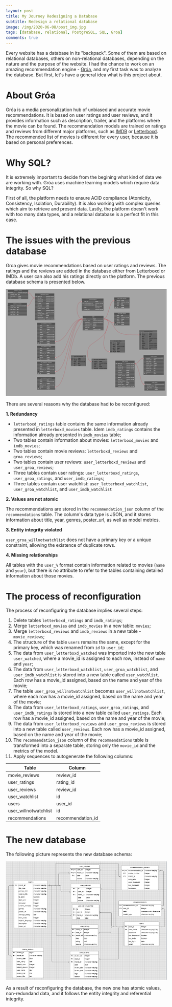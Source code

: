 ```yaml
---
layout: post
title: My Journey Redesigning a Database
subtitle: Redesign a relational database
image: /img/2020-06-08/post_img.jpg
tags: [database, relational, PostgreSQL, SQL, Groa]
comments: true
---
```


Every website has a database in its "backpack". Some of them are based on relational databases, others on non-relational databases, depending on the nature and the purpose of the website. I had the chance to work on an amazing recommendation engine - [Gróa](https://groa.us/), and my first task was to analyze the database. But first, let's have a general idea what is this project about.

# About Gróa

Gróa is a media personalization hub of unbiased and accurate movie recommendations. It is based on user ratings and user reviews, and it provides information such as description, trailer, and the platforms where the movie can be found. The recommendation models are trained on ratings and reviews from different major platforms, such as [IMDB](https://www.imdb.com/) or [Letterboxd](https://letterboxd.com/). The recommended list of movies is different for every user, because it is based on personal preferences.

# Why SQL?

It is extremely important to decide from the begining what kind of data we are working with. Gróa uses machine learning models which require data integrity. So why SQL?

First of all, the platform needs to ensure ACID compliance (Atomicity, Consistency, Isolation, Durability). It is also working with complex queries which aim to retrieve and present data. Lastly, the platform doesn't work with too many data types, and a relational database is a perfect fit in this case.

# The issues with the previous database

Groa gives movie recommendations based on user ratings and reviews. The ratings and the reviews are added in the database either from Letterboxd or IMDb. A user can also add his ratings directly on the platform. The previous database schema is presented below.

![alt text](/img/2020-06-08/previous_schema.PNG "Previous Schema")

There are several reasons why the database had to be reconfigured: 

**1. Redundancy**

  * `letterboxd_ratings` table contains the same information already presented in `letterboxd_movies` table. Idem `imdb_ratings` contains the information already presented in `imdb_movies` table;
  * Two tables contain information about movies: `letterboxd_movies` and `imdb_movies`;
  * Two tables contain movie reviews: `letterboxd_reviews` and `groa_reviews`;
  * Two tables contain user reviews: `user_letterboxd_reviews` and `user_groa_reviews`;
  * Three tables contain user ratings: `user_letterboxd_ratings`, `user_groa_ratings`, and `user_imdb_ratings`;
  * Three tables contain user watchlist: `user_letterboxd_watchlist`, `user_groa_watchlist`, and `user_imdb_watchlist`

**2. Values are not atomic**

  The recommendations are stored in the `recommendation_json` column of the `recommendations` table. The column's data type is JSON, and it stores information about title, year, genres, poster_url, as well as model metrics.

**3. Entity integrity violated**

  `user_groa_willnotwatchlist` does not have a primary key or a unique constraint, allowing the existence of duplicate rows.

**4. Missing relationships**

  All tables with the `user_%` format contain information related to movies (`name` and `year`), but there is no attribute to refer to the tables containing detailed information about those movies.

# The process of reconfiguration

The process of reconfiguring the database implies several steps:

1. Delete tables `letterboxd_ratings` and `imdb_ratings`;
2. Merge `letterboxd_movies` and `imdb_movies` in a new table: `movies`;
3. Merge `letterboxd_reviews` and `imdb_reviews` in a new table - `movie_reviews`;
4. The structure of the table `users` remains the same, except for the primary key, which was renamed from `id` to `user_id`;
5. The data from `user_letterboxd_watched` was imported into the new table `user_watched`, where a movie_id is assigned to each row, instead of `name` and `year`;
6. The data from `user_letterboxd_watchlist`, `user_groa_watchlist`, and `user_imdb_watchlist` is stored into a new table called `user_watchlist`. Each row has a movie_id assigned, based on the name and year of the movie;
7. The table `user_groa_willnotwatchlist` becomes `user_willnotwatchlist`, where each row has a movie_id assigned, based on the name and year of the movie;
8. The data from `user_letterboxd_ratings`, `user_groa_ratings`, and `user_imdb_ratings` is stored into a new table called `user_ratings`. Each row has a movie_id assigned, based on the name and year of the movie;
9. The data from `user_letterboxd_reviews` and `user_groa_reviews` is stored into a new table called `user_reviews`. Each row has a movie_id assigned, based on the name and year of the movie;
10. The `recommendation_json` column of the `recommendations` table is transformed into a separate table, storing only the `movie_id` and the metrics of the model.
11. Apply sequences to autogenerate the following columns:

| Table                 | Column            |
| --------------------- | ----------------- |
| movie_reviews         | review_id         |
| user_ratings          | rating_id         |
| user_reviews          | review_id         |
| user_watchlist        | id                |
| users                 | user_id           |
| user_willnotwatchlist | id                |
| recommendations       | recommendation_id |

# The new database

The following picture represents the new database schema:

![alt text](/img/2020-06-08/current_schema.PNG "Current Schema")

As a result of reconfiguring the database, the new one has atomic values, non-redundand data, and it follows the entity integrity and referential integrity.

